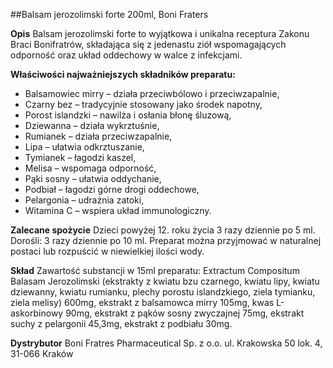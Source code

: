 ##Balsam jerozolimski forte 200ml, Boni Fraters

**Opis** Balsam jerozolimski forte to wyjątkowa i unikalna receptura Zakonu Braci Bonifratrów, składająca się z jedenastu ziół wspomagających odporność oraz układ oddechowy w walce z infekcjami. 

**Właściwości najważniejszych składników preparatu:**

* Balsamowiec mirry – działa przeciwbólowo i przeciwzapalnie,
* Czarny bez – tradycyjnie stosowany jako środek napotny,
* Porost islandzki – nawilża i osłania błonę śluzową,
* Dziewanna – działa wykrztuśnie,
* Rumianek – działa przeciwzapalnie,
* Lipa – ułatwia odkrztuszanie,
* Tymianek – łagodzi kaszel,
* Melisa – wspomaga odporność,
* Pąki sosny – ułatwia oddychanie,
* Podbiał – łagodzi górne drogi oddechowe,
* Pelargonia – udrażnia zatoki,
* Witamina C – wspiera układ immunologiczny.

**Zalecane spożycie** Dzieci powyżej 12. roku życia 3 razy dziennie po 5 ml. Dorośli: 3 razy dziennie po 10 ml. Preparat można przyjmować w naturalnej postaci lub rozpuścić w niewielkiej ilości wody.

**Skład** Zawartość substancji w 15ml preparatu: Extractum Compositum Balasam Jerozolimski (ekstrakty z kwiatu bzu czarnego, kwiatu lipy, kwiatu dziewanny, kwiatu rumianku, plechy porostu islandzkiego, ziela tymianku, ziela melisy) 600mg, ekstrakt z balsamowca mirry 105mg, kwas L-askorbinowy 90mg, ekstrakt z pąków sosny zwyczajnej 75mg, ekstrakt suchy z pelargonii 45,3mg, ekstrakt z podbiału 30mg.

**Dystrybutor** Boni Fratres Pharmaceutical Sp. z o.o. 
ul. Krakowska 50 lok. 4, 31-066 Kraków